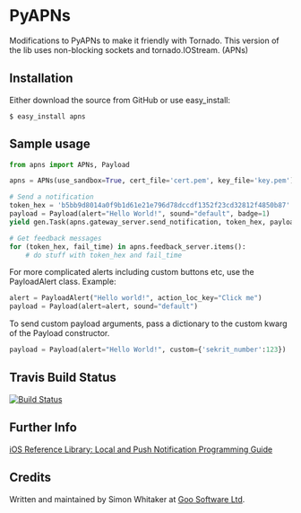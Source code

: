 # PyAPNs 

Modifications to PyAPNs to make it friendly with Tornado. This version of the lib uses non-blocking sockets and tornado.IOStream.
(APNs)

## Installation

Either download the source from GitHub or use easy_install:

    $ easy_install apns

## Sample usage

```python
from apns import APNs, Payload

apns = APNs(use_sandbox=True, cert_file='cert.pem', key_file='key.pem')

# Send a notification
token_hex = 'b5bb9d8014a0f9b1d61e21e796d78dccdf1352f23cd32812f4850b87'
payload = Payload(alert="Hello World!", sound="default", badge=1)
yield gen.Task(apns.gateway_server.send_notification, token_hex, payload)

# Get feedback messages
for (token_hex, fail_time) in apns.feedback_server.items():
    # do stuff with token_hex and fail_time
```

For more complicated alerts including custom buttons etc, use the PayloadAlert 
class. Example:

```python
alert = PayloadAlert("Hello world!", action_loc_key="Click me")
payload = Payload(alert=alert, sound="default")
```

To send custom payload arguments, pass a dictionary to the custom kwarg
of the Payload constructor.

```python
payload = Payload(alert="Hello World!", custom={'sekrit_number':123})
```

## Travis Build Status

[![Build Status](https://secure.travis-ci.org/simonwhitaker/PyAPNs.png?branch=master)](http://travis-ci.org/simonwhitaker/PyAPNs)

## Further Info

[iOS Reference Library: Local and Push Notification Programming Guide][a1]

## Credits

Written and maintained by Simon Whitaker at [Goo Software Ltd][goo].

[a1]:http://developer.apple.com/iphone/library/documentation/NetworkingInternet/Conceptual/RemoteNotificationsPG/Introduction/Introduction.html#//apple_ref/doc/uid/TP40008194-CH1-SW1
[goo]:http://www.goosoftware.co.uk/
